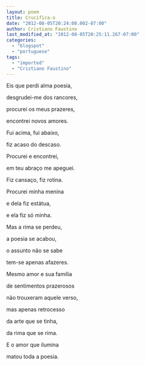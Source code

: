 ```yaml
---
layout: poem
title: Crucifica-o
date: "2012-08-05T20:24:00.002-07:00"
author: Cristiano Faustino
last_modified_at: "2012-08-05T20:25:11.267-07:00"
categories:
  - "blogspot"
  - "portuguese"
tags:
  - "imported"
  - "Cristiano Faustino"
---
```


Eis que perdi alma poesia,

desgrudei-me dos rancores,

procurei os meus prazeres,

encontrei novos amores.

Fui acima, fui abaixo,

fiz acaso do descaso.

Procurei e encontrei,

em teu abraço me apeguei.

Fiz cansaço, fiz rotina.

Procurei minha menina

e dela fiz estátua,

e ela fiz só minha.

Mas a rima se perdeu,

a poesia se acabou,

o assunto não se sabe

tem-se apenas afazeres.

Mesmo amor e sua família

de sentimentos prazerosos

não trouxeram aquele verso,

mas apenas retrocesso

da arte que se tinha,

da rima que se rima.

E o amor que ilumina

matou toda a poesia.
